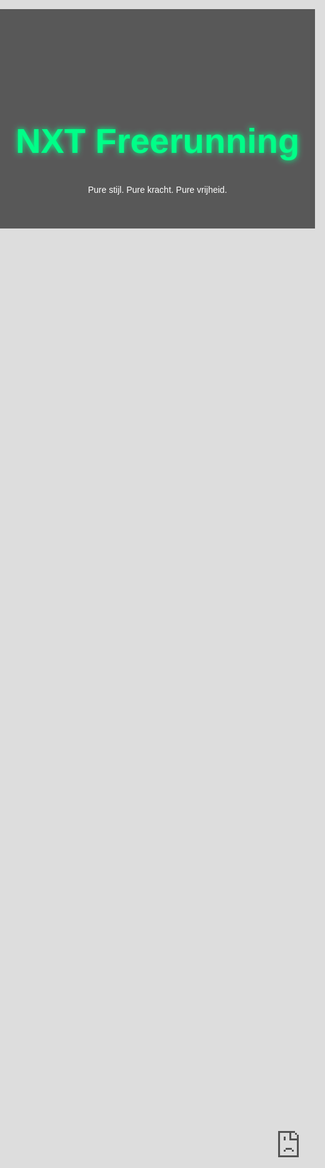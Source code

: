 # nxt2

<!DOCTYPE html>
<html lang="nl">
<head>
  <meta charset="UTF-8" />
  <meta name="viewport" content="width=device-width, initial-scale=1.0"/>
  <title>NXT Freerunning</title>
  <style>
    body, html {
      margin: 0;
      padding: 0;
      height: 100%;
      overflow-x: hidden;
      font-family: sans-serif;
      color: white;
      background-color: black;
    }

    .video-background {
      position: fixed;
      top: 0; left: 0;
      width: 100%; height: 100%;
      overflow: hidden;
      z-index: -1;
    }

    .video-background iframe {
      width: 100vw;
      height: 56.25vw;
      min-height: 100vh;
      min-width: 177.77vh;
      position: absolute;
      top: 50%;
      left: 50%;
      transform: translate(-50%, -50%);
      pointer-events: none;
    }

    .content {
      position: relative;
      z-index: 1;
      padding: 100px 20px 40px;
      text-align: center;
      background: rgba(0,0,0,0.6);
    }

    h1 {
      font-size: 4em;
      color: #00ff88;
      text-shadow: 0 0 10px #00ff88;
    }

    .section {
      padding: 60px 20px;
      text-align: center;
    }

    .link-box {
      background: rgba(255, 255, 255, 0.9);
      color: #111;
      max-width: 500px;
      margin: 40px auto;
      padding: 20px;
      border-radius: 10px;
      font-weight: bold;
      word-wrap: break-word;
    }

    .link-box input {
      width: 100%;
      padding: 10px;
      font-size: 1em;
      border: none;
      border-radius: 5px;
      margin-top: 10px;
    }

    footer {
      background: rgba(0,0,0,0.7);
      padding: 20px;
      text-align: center;
    }
  </style>
</head>
<body>

<div class="video-background">
  <iframe src="https://www.youtube.com/embed/Oyu8Cif6L5A?autoplay=1&mute=1&controls=0&loop=1&playlist=Oyu8Cif6L5A&modestbranding=1&showinfo=0&rel=0"
          frameborder="0"
          allow="autoplay; fullscreen"
          allowfullscreen>
  </iframe>
</div>

<div class="content">
  <h1>NXT Freerunning</h1>
  <p>Pure stijl. Pure kracht. Pure vrijheid.</p>
</div>

<section class="section">
  <h2>🔗 Deel onze website</h2>
  <div class="link-box">
    <p>Copy & share:</p>
    <input type="text" value="https://jouwgithubsite.github.io/nxt-freerunning" readonly onclick="this.select()">
  </div>
</section>

<footer>
  &copy; 2025 NXT Freerunning | Insta: @nxtfreerunning
</footer>

</body>
</html>
